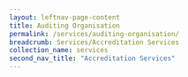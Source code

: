 ```yaml
---
layout: leftnav-page-content
title: Auditing Organisation
permalink: /services/auditing-organisation/
breadcrumb: Services/Accreditation Services
collection_name: services
second_nav_title: "Accreditation Services"
---
```

